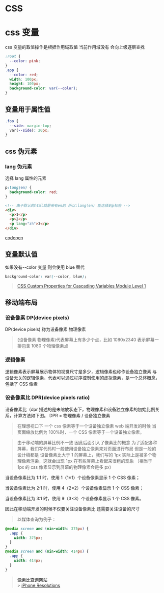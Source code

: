 # CSS

# css 变量

css 变量的取值操作是根据作用域取值 当前作用域没有 会向上级逐层查找

```css
:root {
  --color: pink;
}
.app {
  --color: red;
  width: 100px;
  height: 100px;
  background-color: var(--color);
}
```

## 变量用于属性值

```css
.foo {
  --side: margin-top;
  var(--side): 20px;
}
```

## css 伪元素

### lang 伪元素

选择 lang 属性的元素

```css
p:lang(en) {
  background-color: red;
}
```

```html
<!-- 由于默认的html就是带有en的 所以:lang(en) 能选择到p标签 -->
<div>
  <p>1</p>
  <p>2</p>
  <p lang="zh">3</p>
</div>
```
[codepen](https://codepen.io/hearto_o/pen/eYyyOXq)

## 变量默认值

如果没有--color 变量 则会使用 blue 替代

```css
background-color: var(--color, blue);
```

> [CSS Custom Properties for Cascading Variables Module Level 1](https://www.w3.org/TR/css-variables-1/#custom-property)

## 移动端布局

### 设备像素 DP(device pixels)

DP(device pixels) 称为设备像素 物理像素

> (设备像素 物理像素)代表屏幕上有多少个点，比如 1080x2340 表示屏幕一排包含 1080 个物理像素点

### 逻辑像素

逻辑像素表示屏幕展示物体的视觉尺寸是多少，逻辑像素也称作设备独立像素 与设备无关的逻辑像素，代表可以通过程序控制使用的虚拟像素，是一个总体概念，包括了 CSS 像素

### 设备像素比 DPR(device pixels ratio)

设备像素比（dpr 描述的是未缩放状态下，物理像素和设备独立像素的初始比例关系，计算方法如下图。
DPR = 物理像素 / 设备独立像素

> 在理想视口下 一个 css 像素等于一个设备独立像素
> web 端开发的时候 当页面缩放比例为 100%时，一个 CSS 像素等于一个设备独立像素。

> 由于移动端的屏幕比例不一致 因此后面引入了像素比的概念 为了适配各种屏幕，我们写代码时一般使用设备独立像素来对页面进行布局 但是一般的设计稿都是
> 设备像素比大于 1 的屏幕上，我们写的 1px 实际上是被多个物理像素渲染，这就会出现 1px 在有些屏幕上看起来很粗的现象 （相当于 1px 的 css 像素显示到屏幕的物理像素会是多 px）

当设备像素比为 1:1 时，使用 1（1×1）个设备像素显示 1 个 CSS 像素；

当设备像素比为 2:1 时，使用 4（2×2）个设备像素显示 1 个 CSS 像素；

当设备像素比为 3:1 时，使用 9（3×3）个设备像素显示 1 个 CSS 像素。

因此在移动端开发的时候不仅要关注设备像素比 还需要关注设备的尺寸

> 以媒体查询为例子：

```css
@media screen and (min-width: 375px) {
  .app {
    width: 375px;
  }
}
@media screen and (min-width: 414px) {
  .app {
    width: 414px;
  }
}
```

> [像素比查询网站](https://screensiz.es/)<br /> > [iPhone Resolutions](https://www.paintcodeapp.com/news/ultimate-guide-to-iphone-resolutions)
